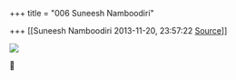 +++
title = "006 Suneesh Namboodiri"

+++
[[Suneesh Namboodiri	2013-11-20, 23:57:22 [Source](https://groups.google.com/g/samskrita/c/8113jCSwRoA)]]



[![](https://lh3.googleusercontent.com/-hGnTrfm55G4/Uoz_As1ojbI/AAAAAAAADC8/DKT-IxZprmQ/s1600/Sambhashana+Shibiram.jpg)](https://lh3.googleusercontent.com/-hGnTrfm55G4/Uoz_As1ojbI/AAAAAAAADC8/DKT-IxZprmQ/s1600/Sambhashana+Shibiram.jpg)



